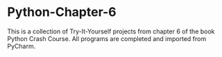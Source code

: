 # Python-Chapter-6
This is a collection of Try-It-Yourself projects from chapter 6 of the book Python Crash Course. All programs are completed and imported from PyCharm.
